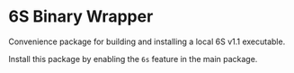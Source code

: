 # 6S Binary Wrapper

Convenience package for building and installing a local 6S v1.1 executable.

Install this package by enabling the `6s` feature in the main package.
